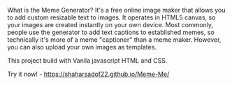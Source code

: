 What is the Meme Generator?
It's a free online image maker that allows you to add custom resizable text to images. 
It operates in HTML5 canvas, so your images are created instantly on your own device. 
Most commonly, people use the generator to add text captions to established memes, so technically it's more of a meme "captioner" than a meme maker. 
However, you can also upload your own images as templates.

This project build with Vanila javascript HTML and CSS.

Try it now! - https://shaharsadof22.github.io/Meme-Me/
